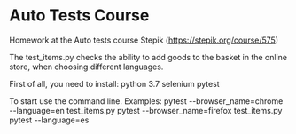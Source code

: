 # Auto Tests Course
Homework at the Auto tests course Stepik (https://stepik.org/course/575)

The test_items.py checks the ability to add goods to the basket in the online store, when choosing different languages.

First of all, you need to install:
python 3.7
selenium
pytest

To start use the command line.
Examples:
pytest --browser_name=chrome --language=en test_items.py
pytest --browser_name=firefox test_items.py
pytest --language=es

